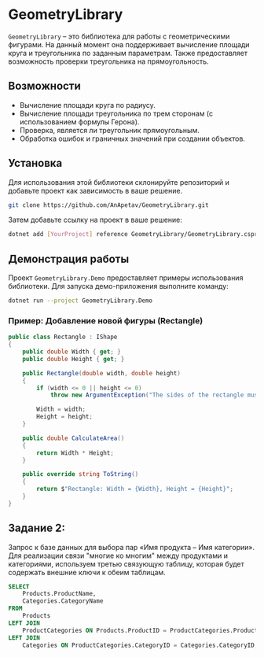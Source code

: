 # GeometryLibrary

`GeometryLibrary` – это библиотека для работы с геометрическими фигурами. На данный момент она поддерживает вычисление площади круга и треугольника по заданным параметрам. Также предоставляет возможность проверки треугольника на прямоугольность.

## Возможности

- Вычисление площади круга по радиусу.
- Вычисление площади треугольника по трем сторонам (с использованием формулы Герона).
- Проверка, является ли треугольник прямоугольным.
- Обработка ошибок и граничных значений при создании объектов.

## Установка

Для использования этой библиотеки склонируйте репозиторий и добавьте проект как зависимость в ваше решение.

```bash
git clone https://github.com/AnApetav/GeometryLibrary.git
```

Затем добавьте ссылку на проект в ваше решение:

```bash
dotnet add [YourProject] reference GeometryLibrary/GeometryLibrary.csproj
```

## Демонстрация работы

Проект `GeometryLibrary.Demo` предоставляет примеры использования библиотеки. Для запуска демо-приложения выполните команду:

```bash
dotnet run --project GeometryLibrary.Demo
```

### Пример: Добавление новой фигуры (Rectangle)
```csharp
public class Rectangle : IShape
{
    public double Width { get; }
    public double Height { get; }

    public Rectangle(double width, double height)
    {
        if (width <= 0 || height <= 0)
            throw new ArgumentException("The sides of the rectangle must be positive numbers.");

        Width = width;
        Height = height;
    }

    public double CalculateArea()
    {
        return Width * Height;
    }

    public override string ToString()
    {
        return $"Rectangle: Width = {Width}, Height = {Height}";
    }
}
```

## Задание 2:
Запрос к базе данных для выбора пар «Имя продукта – Имя категории». Для реализации связи "многие ко многим" между продуктами и категориями, используем третью связующую таблицу, которая будет содержать внешние ключи к обеим таблицам.

```sql
SELECT
    Products.ProductName,
    Categories.CategoryName
FROM
    Products
LEFT JOIN
    ProductCategories ON Products.ProductID = ProductCategories.ProductID
LEFT JOIN
    Categories ON ProductCategories.CategoryID = Categories.CategoryID;
```
